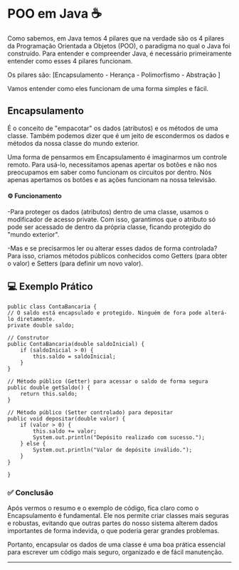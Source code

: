 
# POO em Java ☕

Como sabemos, em Java temos 4 pilares que na verdade são os 4 pilares da Programação Orientada a Objetos (POO), o paradigma no qual o Java foi construído. Para entender e compreender Java, é necessário primeiramente entender como esses 4 pilares funcionam.

Os pilares são: [Encapsulamento - Herança - Polimorfismo - Abstração ]

Vamos entender como eles funcionam de uma forma simples e fácil.

## Encapsulamento 

É o conceito de "empacotar" os dados (atributos) e os métodos de uma classe. Também podemos dizer que é um jeito de escondermos os dados e métodos da nossa classe do mundo exterior.

Uma forma de pensarmos em Encapsulamento é imaginarmos um controle remoto. Para usá-lo, necessitamos apenas apertar os botões e não nos preocupamos em saber como funcionam os circuitos por dentro. Nós apenas apertamos os botões e as ações funcionam na nossa televisão.

#### ⚙️ Funcionamento 

-Para proteger os dados (atributos) dentro de uma classe, usamos o modificador de acesso private. Com isso, garantimos que o atributo só pode ser acessado de dentro da própria classe, ficando protegido do "mundo exterior".

-Mas e se precisarmos ler ou alterar esses dados de forma controlada? Para isso, criamos métodos públicos conhecidos como Getters (para obter o valor) e Setters (para definir um novo valor).

## 💻 Exemplo Prático

    public class ContaBancaria {
    // O saldo está encapsulado e protegido. Ninguém de fora pode alterá-lo diretamente.
    private double saldo;

    // Construtor
    public ContaBancaria(double saldoInicial) {
        if (saldoInicial > 0) {
            this.saldo = saldoInicial;
        }
    }

    // Método público (Getter) para acessar o saldo de forma segura
    public double getSaldo() {
        return this.saldo;
    }

    // Método público (Setter controlado) para depositar
    public void depositar(double valor) {
        if (valor > 0) {
            this.saldo += valor;
            System.out.println("Depósito realizado com sucesso.");
        } else {
            System.out.println("Valor de depósito inválido.");
        }
    }

    }

   
### ✅ Conclusão
Após vermos o resumo e o exemplo de código, fica claro como o Encapsulamento é fundamental. Ele nos permite criar classes mais seguras e robustas, evitando que outras partes do nosso sistema alterem dados importantes de forma indevida, o que poderia gerar grandes problemas.

Portanto, encapsular os dados de uma classe é uma boa prática essencial para escrever um código mais seguro, organizado e de fácil manutenção.
 
-------------------------------------------------------------------------------------------



